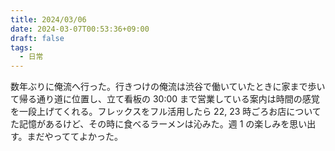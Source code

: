 ```yaml
---
title: 2024/03/06
date: 2024-03-07T00:53:36+09:00
draft: false
tags:
  - 日常
---
```


数年ぶりに俺流へ行った。行きつけの俺流は渋谷で働いていたときに家まで歩いて帰る通り道に位置し、立て看板の 30:00 まで営業している案内は時間の感覚を一段上げてくれる。フレックスをフル活用したら 22, 23 時ごろお店についてた記憶があるけど、その時に食べるラーメンは沁みた。週 1 の楽しみを思い出す。まだやっててよかった。
